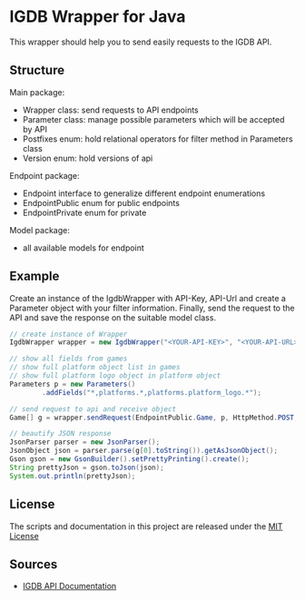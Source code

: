 # IGDB Wrapper for Java
This wrapper should help you to send easily requests to the IGDB API.

## Structure
Main package:
* Wrapper class: send requests to API endpoints
* Parameter class: manage possible parameters which will be accepted by API
* Postfixes enum: hold relational operators for filter method in Parameters class
* Version enum: hold versions of api  

Endpoint package:
* Endpoint interface to generalize different endpoint enumerations
* EndpointPublic enum for public endpoints
* EndpointPrivate enum for private  

Model package:
* all available models for endpoint

## Example
Create an instance of the IgdbWrapper with API-Key, API-Url and create a Parameter object with your filter information.
Finally, send the request to the API and save the response on the suitable model class.  

```java
// create instance of Wrapper
IgdbWrapper wrapper = new IgdbWrapper("<YOUR-API-KEY>", "<YOUR-API-URL>", Version.Standard);

// show all fields from games
// show full platform object list in games
// show full platform logo object in platform object
Parameters p = new Parameters()
        .addFields("*,platforms.*,platforms.platform_logo.*");

// send request to api and receive object
Game[] g = wrapper.sendRequest(EndpointPublic.Game, p, HttpMethod.POST, Game[].class);

// beautify JSON response
JsonParser parser = new JsonParser();
JsonObject json = parser.parse(g[0].toString()).getAsJsonObject();
Gson gson = new GsonBuilder().setPrettyPrinting().create();
String prettyJson = gson.toJson(json);
System.out.println(prettyJson);
```

## License
The scripts and documentation in this project are released under the [MIT License](https://github.com/actions/create-release/blob/main/LICENSE)

## Sources
* [IGDB API Documentation](https://api-docs.igdb.com/)